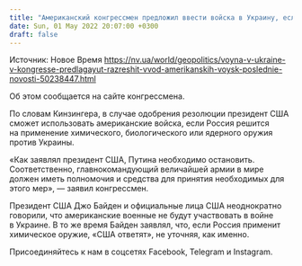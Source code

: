 ```yaml
---
title: "Американский конгрессмен предложил ввести войска в Украину, если Путин пойдет на химическую или ядерную атаку"
date: Sun, 01 May 2022 20:07:00 +0300
draft: false
---
```

Источник: Новое Время https://nv.ua/world/geopolitics/voyna-v-ukraine-v-kongresse-predlagayut-razreshit-vvod-amerikanskih-voysk-poslednie-novosti-50238447.html


 Об этом сообщается на сайте конгрессмена.

По словам Кинзингера, в случае одобрения резолюции президент США сможет использовать американские войска, если Россия решится на применение химического, биологического или ядерного оружия против Украины.

«Как заявлял президент США, Путина необходимо остановить. Соответственно, главнокомандующий величайшей армии в мире должен иметь полномочия и средства для принятия необходимых для этого мер», — заявил конгрессмен.

Президент США Джо Байден и официальные лица США неоднократно говорили, что американские военные не будут участвовать в войне в Украине. В то же время Байден заявлял, что, если Россия применит химическое оружие, «США ответят», не уточняя, как именно.

Присоединяйтесь к нам в соцсетях Facebook, Telegram и Instagram.
